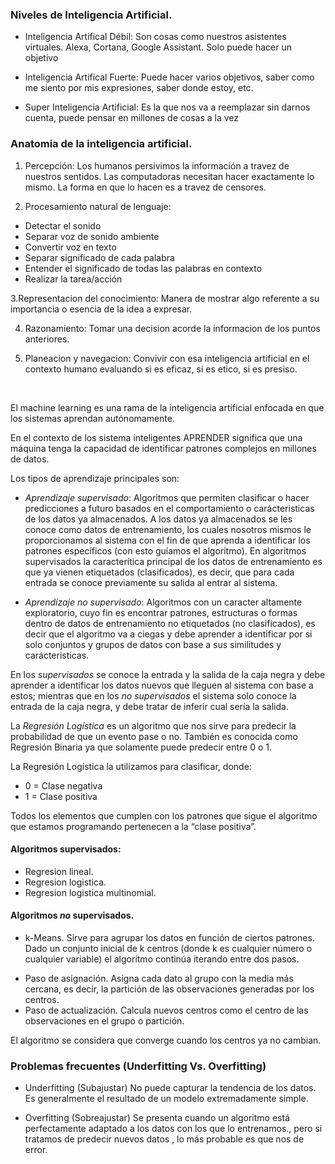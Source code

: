 ### Niveles de Inteligencia Artificial.

+ Inteligencia Artifical Débil: Son cosas como nuestros asistentes virtuales. Alexa, Cortana, Google Assistant. Solo puede hacer un objetivo

+ Inteligencia Artifical Fuerte: Puede hacer varios objetivos, saber como me siento por mis expresiones, saber donde estoy, etc.

+ Super Inteligencia Artificial: Es la que nos va a reemplazar sin darnos cuenta, puede pensar en millones de cosas a la vez


### Anatomia de la inteligencia artificial.

1. Percepción:
Los humanos persivimos la información a travez de nuestros sentidos. Las computadoras necesitan hacer exactamente lo mismo. La forma en que lo hacen es a travez de censores.

2. Procesamiento natural de lenguaje:

+ Detectar el sonido
+ Separar voz de sonido ambiente
+  Convertir voz en texto
+  Separar significado de cada palabra
+  Entender el significado de todas las palabras en contexto
+  Realizar la tarea/acción

3.Representacion del conocimiento: Manera de mostrar algo referente a su importancia o esencia de la idea a expresar.

4. Razonamiento: Tomar una decision acorde la informacion de los puntos anteriores.

5. Planeacion y navegacion: Convivir con esa inteligencia artificial en el contexto humano evaluando si es eficaz, si es etico, si es presiso.

<br/>

El machine learning es una rama de la inteligencia artificial enfocada en que los sistemas aprendan autónomamente.

En el contexto de los sistema inteligentes APRENDER significa que una máquina tenga la capacidad de identificar patrones complejos en millones de datos.

Los tipos de aprendizaje principales son:

+ *Aprendizaje supervisado*: Algoritmos que permiten clasificar o hacer predicciones a futuro basados en el comportamiento o carácteristicas de los datos ya almacenados. A los datos ya almacenados se les conoce como datos de entrenamiento, los cuales nosotros mismos le proporcionamos al sistema con el fin de que aprenda a identificar los patrones específicos (con esto guíamos el algoritmo). En algoritmos supervisados la caracterítica principal de los datos de entrenamiento es que ya vienen etiquetados (clasificados), es decir, que para cada entrada se conoce previamente su salida al entrar al sistema.

+ *Aprendizaje no supervisado*: Algoritmos con un caracter altamente exploratorio, cuyo fin es encontrar patrones, estructuras o formas dentro de datos de entrenamiento no etiquetados (no clasificados), es decir que el algoritmo va a ciegas y debe aprender a identificar por si solo conjuntos y grupos de datos con base a sus similitudes y carácteristicas.

En los *supervisados* se conoce la entrada y la salida de la caja negra y debe aprender a identificar los datos nuevos que lleguen al sistema con base a estos; mientras que en los *no supervisados* el sistema solo conoce la entrada de la caja negra, y debe tratar de inferir cual sería la salida.


La *Regresión Logística* es un algoritmo que nos sirve para predecir la probabilidad de que un evento pase o no. También es conocida como Regresión Binaria ya que solamente puede predecir entre 0 o 1.

La Regresión Logística la utilizamos para clasificar, donde:

+ 0 = Clase negativa
+ 1 = Clase positiva

Todos los elementos que cumplen con los patrones que sigue el algoritmo que estamos programando pertenecen a la “clase positiva”.

#### Algoritmos supervisados:
+ Regresion lineal.
+ Regresion logistica.
+ Regresion logistica multinomial.

#### Algoritmos *no* supervisados.
+ k-Means. Sirve para agrupar los datos en función de ciertos patrones.
 Dado un conjunto inicial de k centros (donde k es cualquier número o cualquier variable) el algoritmo continúa iterando entre dos pasos.

 - Paso de asignación. Asigna cada dato al grupo con la media más cercana, es decir, la partición de las observaciones generadas por los centros.
 - Paso de actualización. Calcula nuevos centros como el centro de las  observaciones en el grupo o partición.

 El algoritmo se considera que converge cuando los centros ya no cambian.

### Problemas frecuentes (Underfitting Vs. Overfitting)

+ Underfitting (Subajustar) No puede capturar la tendencia de los datos. Es generalmente el resultado de un modelo extremadamente simple.

+ Overfitting (Sobreajustar) Se presenta cuando un algoritmo está perfectamente adaptado a los datos con los que lo entrenamos., pero si tratamos de predecir nuevos datos , lo más probable es que nos de error.


